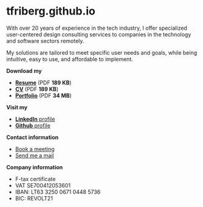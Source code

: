 # tfriberg.github.io
With over 20 years of experience in the tech industry, I offer specialized user-centered design consulting services to companies in the technology and software sectors remotely.

My solutions are tailored to meet specific user needs and goals, while being intuitive, easy to use, and affordable to implement.

**Download my**
* [**Resume**](https://tinyurl.com/dsgnpndgresume) (PDF **189 KB**)
* [**CV**](https://tinyurl.com/dsgnpndgcv) (PDF **189 KB**)
* [**Portfolio**](https://tinyurl.com/dsgnpndgporfolio) (PDF **34 MB**)

**Visit my**
* [**LinkedIn** profile](https://www.linkedin.com/in/tfriberg/)
* [**Github** profile](https://github.com/tfriberg)

**Contact information**
* [Book a meeting](https://app.simplymeet.me/designpending/)
* [Send me a mail](mailto:hello@designpending.com)

**Company information**
* F-tax certificate
* VAT SE700412053601
* IBAN: LT63 3250 0671 0448 5736
* BIC: REVOLT21
